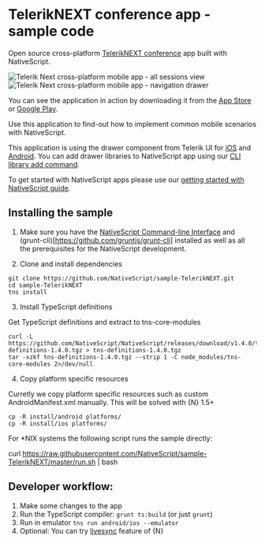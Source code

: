 # TelerikNEXT conference app - sample code
Open source cross-platform [TelerikNEXT conference](http://www.teleriknext.com) app built with NativeScript.

![Telerik Next cross-platform mobile app - all sessions view](https://www.nativescript.org/images/default-source/default-album/telerik-next-all-sessions.png)
![Telerik Next cross-platform mobile app - navigation drawer](https://www.nativescript.org/images/default-source/default-album/telerik-next-nav-drawer.png)

You can see the application in action by downloading it from the [App Store](https://itunes.apple.com/bg/app/teleriknext/id982525766?mt=8) or [Google Play](https://play.google.com/store/apps/details?id=org.nativescript.TelerikNEXT&hl=en).

Use this application to find-out how to implement common mobile scenarios with NativeScript.

This application is using the drawer component from Telerik UI for [iOS](http://www.telerik.com/ios-ui/sidedrawer) and [Android](http://www.telerik.com/android-ui/sidedrawer). You can add drawer libraries to NativeScript app using our [CLI library add command](https://github.com/NativeScript/nativescript-cli#the-commands).

To get started with NativeScript apps please use our [getting started with NativeScript guide](http://docs.nativescript.org/getting-started).

## Installing the sample

1. Make sure you have the [NativeScript Command-line Interface](https://www.npmjs.com/package/nativescript) and (grunt-cli)[https://github.com/gruntjs/grunt-cli] installed as well as all the prerequisites for the NativeScript development.

2. Clone and install dependencies
  ```
  git clone https://github.com/NativeScript/sample-TelerikNEXT.git
  cd sample-TelerikNEXT
  tns install
  ```

3. Install TypeScript definitions

  Get TypeScript definitions and extract to tns-core-modules
  ```  
  curl -L https://github.com/NativeScript/NativeScript/releases/download/v1.4.0/tns-definitions-1.4.0.tgz > tns-definitions-1.4.0.tgz
  tar -xzkf tns-definitions-1.4.0.tgz --strip 1 -C node_modules/tns-core-modules 2>/dev/null
  ```
4. Copy platform specific resources
  
  Curretly we copy platform specific resources such as custom AndroidManifest.xml manually. 
  This will be solved with {N} 1.5+   
  
  ```
  cp -R install/android platforms/
  cp -R install/ios platforms/
  ```

For *NIX systems the following script runs the sample directly:

curl https://raw.githubusercontent.com/NativeScript/sample-TelerikNEXT/master/run.sh | bash

## Developer workflow:
1. Make some changes to the app
2. Run the TypeScript compiler: `grunt ts:build` (or just `grunt`)
3. Run in emulator `tns run android/ios --emulator`
4. Optional: You can try [livesync](https://docs.nativescript.org/getting-started#development-workflow) feature of {N}
